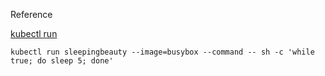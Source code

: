 
Reference

[kubectl run](https://kubernetes.io/docs/reference/generated/kubectl/kubectl-commands#run)



```
kubectl run sleepingbeauty --image=busybox --command -- sh -c 'while true; do sleep 5; done'
```
